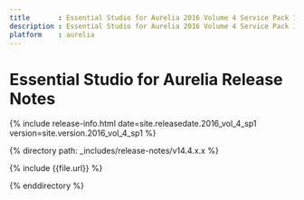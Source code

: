 ```yaml
---
title		: Essential Studio for Aurelia 2016 Volume 4 Service Pack 1 Release Notes
description : Essential Studio for Aurelia 2016 Volume 4 Service Pack 1 Release Notes
platform	: aurelia
---
```


# Essential Studio for Aurelia Release Notes

{% include release-info.html date=site.releasedate.2016_vol_4_sp1 version=site.version.2016_vol_4_sp1 %} 

{% directory path: _includes/release-notes/v14.4.x.x %}

{% include {{file.url}} %}

{% enddirectory %}